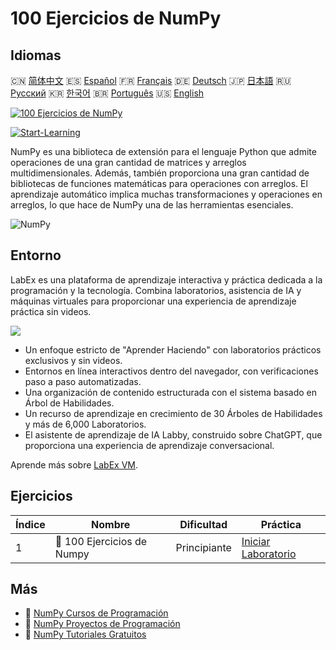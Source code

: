 # 100 Ejercicios de NumPy

## Idiomas

🇨🇳 [简体中文](README_zh.md) 🇪🇸 [Español](README_es.md) 🇫🇷 [Français](README_fr.md) 🇩🇪 [Deutsch](README_de.md) 🇯🇵 [日本語](README_ja.md) 🇷🇺 [Русский](README_ru.md) 🇰🇷 [한국어](README_ko.md) 🇧🇷 [Português](README_pt.md) 🇺🇸 [English](README.md) 

[![100 Ejercicios de NumPy](https://cover-creator.labex.io/100-numpy-exercises.png?lang=es)](https://labex.io/es/courses/100-numpy-exercises)

[![Start-Learning](https://img.shields.io/badge/Start-Learning-whitesmoke?style=for-the-badge)](https://labex.io/es/courses/100-numpy-exercises)

NumPy es una biblioteca de extensión para el lenguaje Python que admite operaciones de una gran cantidad de matrices y arreglos multidimensionales. Además, también proporciona una gran cantidad de bibliotecas de funciones matemáticas para operaciones con arreglos. El aprendizaje automático implica muchas transformaciones y operaciones en arreglos, lo que hace de NumPy una de las herramientas esenciales.

![NumPy](https://img.shields.io/badge/NumPy-whitesmoke?style=for-the-badge&logo=numpy)


## Entorno

LabEx es una plataforma de aprendizaje interactiva y práctica dedicada a la programación y la tecnología. Combina laboratorios, asistencia de IA y máquinas virtuales para proporcionar una experiencia de aprendizaje práctica sin videos.

![](https://tutorial-screenshot.getvm.io/images/vm-1725247253.png)

- Un enfoque estricto de "Aprender Haciendo" con laboratorios prácticos exclusivos y sin videos.
- Entornos en línea interactivos dentro del navegador, con verificaciones paso a paso automatizadas.
- Una organización de contenido estructurada con el sistema basado en Árbol de Habilidades.
- Un recurso de aprendizaje en crecimiento de 30 Árboles de Habilidades y más de 6,000 Laboratorios.
- El asistente de aprendizaje de IA Labby, construido sobre ChatGPT, que proporciona una experiencia de aprendizaje conversacional.

Aprende más sobre [LabEx VM](https://support.labex.io/using-labex/virtual-machine).

## Ejercicios

|   Índice | Nombre                     | Dificultad   | Práctica                                                                                             |
|----------|----------------------------|--------------|------------------------------------------------------------------------------------------------------|
|        1 | 📖 100 Ejercicios de Numpy | Principiante | <a target='_blank' href='https://labex.io/es/labs/100-numpy-exercises-20746'>Iniciar Laboratorio</a> |

## Más

- 🔗 [NumPy Cursos de Programación](https://github.com/labex-labs/awesome-programming-courses)
- 🔗 [NumPy Proyectos de Programación](https://github.com/labex-labs/awesome-programming-projects)
- 🔗 [NumPy Tutoriales Gratuitos](https://github.com/labex-labs/numpy-free-tutorials)

